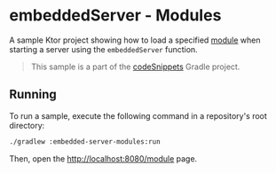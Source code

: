 # embeddedServer - Modules

A sample Ktor project showing how to load a specified [module](https://ktor.io/docs/modules.html) when starting a server using the `embeddedServer` function.
> This sample is a part of the [codeSnippets](../../README.md) Gradle project.

## Running

To run a sample, execute the following command in a repository's root directory:
```bash
./gradlew :embedded-server-modules:run
```

Then, open the [http://localhost:8080/module](http://localhost:8080/module) page.
